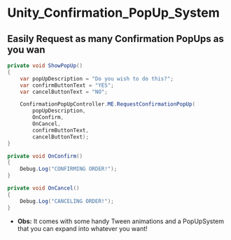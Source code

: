# Unity_Confirmation_PopUp_System

## Easily Request as many Confirmation PopUps as you wan

```C#
private void ShowPopUp()
{
    var popUpDescription = "Do you wish to do this?";
    var confirmButtonText = "YES";
    var cancelButtonText = "NO";

    ConfirmationPopUpController.ME.RequestConfirmationPopUp(
        popUpDescription, 
        OnConfirm,
        OnCancel,
        confirmButtonText,
        cancelButtonText);
}

private void OnConfirm()
{
    Debug.Log("CONFIRMING ORDER!");
}

private void OnCancel()
{
    Debug.Log("CANCELING ORDER!");
}
```

* <strong>Obs:</strong> It comes with some handy Tween animations and a PopUpSystem that you can expand into whatever you want!